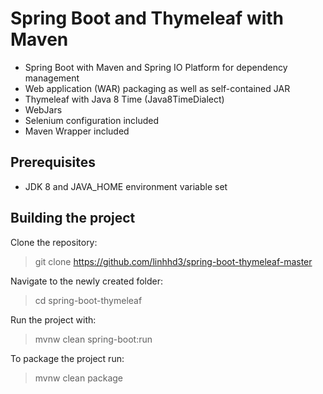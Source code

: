 Spring Boot and Thymeleaf with Maven
====================================

- Spring Boot with Maven and Spring IO Platform for dependency management
- Web application (WAR) packaging as well as self-contained JAR
- Thymeleaf with Java 8 Time (Java8TimeDialect)
- WebJars
- Selenium configuration included
- Maven Wrapper included

Prerequisites
-------------

- JDK 8 and JAVA_HOME environment variable set 

Building the project
--------------------

Clone the repository:

> git clone https://github.com/linhhd3/spring-boot-thymeleaf-master

Navigate to the newly created folder:

> cd spring-boot-thymeleaf

Run the project with:

> mvnw clean spring-boot:run

To package the project run:

> mvnw clean package

